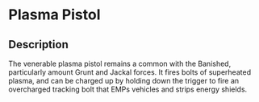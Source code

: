 # Plasma Pistol

## Description

The venerable plasma pistol remains a common with the Banished, particularly amount Grunt and Jackal forces. It fires bolts of superheated plasma, and can be charged up by holding down the trigger to fire an overcharged tracking bolt that EMPs vehicles and strips energy shields.
